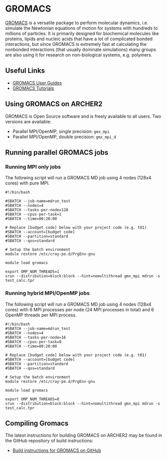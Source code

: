 # GROMACS

[GROMACS](http://www.gromacs.org/) is a versatile package to perform
molecular dynamics, i.e. simulate the Newtonian equations of motion for
systems with hundreds to millions of particles. It is primarily designed
for biochemical molecules like proteins, lipids and nucleic acids that
have a lot of complicated bonded interactions, but since GROMACS is
extremely fast at calculating the nonbonded interactions (that usually
dominate simulations) many groups are also using it for research on
non-biological systems, e.g. polymers.

## Useful Links

  - [GROMACS User Guides](http://manual.gromacs.org/documentation/)
  - [GROMACS Tutorials](http://www.gromacs.org/Documentation/Tutorials)

## Using GROMACS on ARCHER2

GROMACS is Open Source software and is freely available to all users.
Two versions are available:

  - Parallel MPI/OpenMP, single precision: `gmx_mpi`
  - Parallel MPI/OpenMP, double precision: `gmx_mpi_d`

## Running parallel GROMACS jobs

### Running MPI only jobs

The following script will run a GROMACS MD job using 4 nodes (128x4
cores) with pure MPI.

```
#!/bin/bash

#SBATCH --job-name=mdrun_test
#SBATCH --nodes=4
#SBATCH --tasks-per-node=128
#SBATCH --cpus-per-task=1
#SBATCH --time=00:20:00

# Replace [budget code] below with your project code (e.g. t01)
#SBATCH --account=[budget code]
#SBATCH --partition=standard
#SBATCH --qos=standard

# Setup the batch environment
module restore /etc/cray-pe.d/PrgEnv-gnu

module load gromacs

export OMP_NUM_THREADS=1 
srun --distribution=block:block --hint=nomultithread gmx_mpi mdrun -s test_calc.tpr
```

### Running hybrid MPI/OpenMP jobs

The following script will run a GROMACS MD job using 4 nodes (128x4
cores) with 6 MPI processes per node (24 MPI processes in total) and 6
OpenMP threads per MPI process.

```
#!/bin/bash
#SBATCH --job-name=mdrun_test
#SBATCH --nodes=4
#SBATCH --tasks-per-node=16
#SBATCH --cpus-per-task=8
#SBATCH --time=00:20:00

# Replace [budget code] below with your project code (e.g. t01)
#SBATCH --account=[budget code]
#SBATCH --partition=standard
#SBATCH --qos=standard

# Setup the batch environment
module restore /etc/cray-pe.d/PrgEnv-gnu

module load gromacs

export OMP_NUM_THREADS=8
srun --distribution=block:block --hint=nomultithread gmx_mpi mdrun -s test_calc.tpr
```

## Compiling Gromacs

The latest instructions for building GROMACS on ARCHER2 may be found in
the GitHub repository of build instructions:

   - [Build instructions for GROMACS on
     GitHub](https://github.com/hpc-uk/build-instructions/tree/master/GROMACS)
